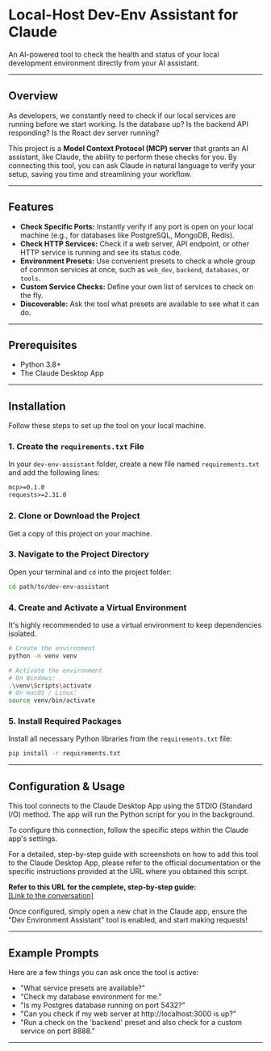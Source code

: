 # Local-Host Dev-Env Assistant for Claude

An AI-powered tool to check the health and status of your local development environment directly from your AI assistant.

---

## Overview

As developers, we constantly need to check if our local services are running before we start working. Is the database up? Is the backend API responding? Is the React dev server running?

This project is a **Model Context Protocol (MCP) server** that grants an AI assistant, like Claude, the ability to perform these checks for you. By connecting this tool, you can ask Claude in natural language to verify your setup, saving you time and streamlining your workflow.

---

## Features

- **Check Specific Ports:** Instantly verify if any port is open on your local machine (e.g., for databases like PostgreSQL, MongoDB, Redis).
- **Check HTTP Services:** Check if a web server, API endpoint, or other HTTP service is running and see its status code.
- **Environment Presets:** Use convenient presets to check a whole group of common services at once, such as `web_dev`, `backend`, `databases`, or `tools`.
- **Custom Service Checks:** Define your own list of services to check on the fly.
- **Discoverable:** Ask the tool what presets are available to see what it can do.

---

## Prerequisites

- Python 3.8+
- The Claude Desktop App

---

## Installation

Follow these steps to set up the tool on your local machine.

### 1. Create the `requirements.txt` File

In your `dev-env-assistant` folder, create a new file named `requirements.txt` and add the following lines:

```txt
mcp>=0.1.0
requests>=2.31.0
```

### 2. Clone or Download the Project

Get a copy of this project on your machine.

### 3. Navigate to the Project Directory

Open your terminal and `cd` into the project folder:

```bash
cd path/to/dev-env-assistant
```

### 4. Create and Activate a Virtual Environment

It's highly recommended to use a virtual environment to keep dependencies isolated.

```bash
# Create the environment
python -m venv venv

# Activate the environment
# On Windows:
.\venv\Scripts\activate
# On macOS / Linux:
source venv/bin/activate
```

### 5. Install Required Packages

Install all necessary Python libraries from the `requirements.txt` file:

```bash
pip install -r requirements.txt
```

---

## Configuration & Usage

This tool connects to the Claude Desktop App using the STDIO (Standard I/O) method. The app will run the Python script for you in the background.

To configure this connection, follow the specific steps within the Claude app's settings.

For a detailed, step-by-step guide with screenshots on how to add this tool to the Claude Desktop App, please refer to the official documentation or the specific instructions provided at the URL where you obtained this script.

**Refer to this URL for the complete, step-by-step guide:**  
[\[Link to the conversation\]](https://modelcontextprotocol.io/quickstart/user)

Once configured, simply open a new chat in the Claude app, ensure the "Dev Environment Assistant" tool is enabled, and start making requests!

---

## Example Prompts

Here are a few things you can ask once the tool is active:

- "What service presets are available?"
- "Check my database environment for me."
- "Is my Postgres database running on port 5432?"
- "Can you check if my web server at http://localhost:3000 is up?"
- "Run a check on the 'backend' preset and also check for a custom service on port 8888."

---

